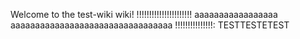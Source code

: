 Welcome to the test-wiki wiki!
!!!!!!!!!!!!!!!!!!!!!!
aaaaaaaaaaaaaaaaa
aaaaaaaaaaaaaaaaaaaaaaaaaaaaaaaaa
!!!!!!!!!!!!!!!:
TESTTESTETEST
